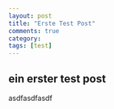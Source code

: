 ```yaml
---
layout: post
title: "Erste Test Post"
comments: true
category: 
tags: [test]
---
```


## ein erster test post

asdfasdfasdf
